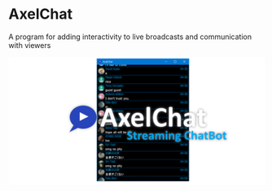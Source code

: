 # AxelChat
A program for adding interactivity to live broadcasts and communication with viewers

![image](github-social4.png?raw=true "AxelChat Image")
